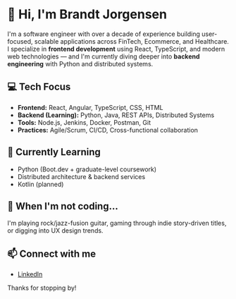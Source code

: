 # 👋 Hi, I'm Brandt Jorgensen

I'm a software engineer with over a decade of experience building user-focused, scalable applications across FinTech, Ecommerce, and Healthcare. I specialize in **frontend development** using React, TypeScript, and modern web technologies — and I'm currently diving deeper into **backend engineering** with Python and distributed systems.

## 💻 Tech Focus
- **Frontend:** React, Angular, TypeScript, CSS, HTML
- **Backend (Learning):** Python, Java, REST APIs, Distributed Systems
- **Tools:** Node.js, Jenkins, Docker, Postman, Git
- **Practices:** Agile/Scrum, CI/CD, Cross-functional collaboration

## 🌱 Currently Learning
- Python (Boot.dev + graduate-level coursework)
- Distributed architecture & backend services
- Kotlin (planned)

## 🎸 When I'm not coding...
I'm playing rock/jazz-fusion guitar, gaming through indie story-driven titles, or digging into UX design trends.

## 📫 Connect with me
- [LinkedIn](https://www.linkedin.com/in/brandtjorgensen)
  
Thanks for stopping by!
